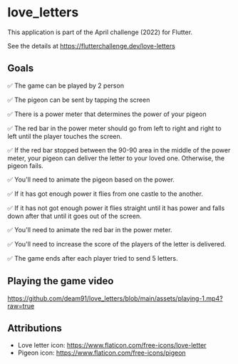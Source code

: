 # love_letters

This application is part of the April challenge (2022) for Flutter.

See the details at https://flutterchallenge.dev/love-letters

## Goals

✅ The game can be played by 2 person

✅ The pigeon can be sent by tapping the screen

✅ There is a power meter that determines the power of your pigeon

✅ The red bar in the power meter should go from left to right and right to left until the player touches the screen.

✅ If the red bar stopped between the 90-90 area in the middle of the power meter, your pigeon can deliver the letter to your loved one. Otherwise, the pigeon fails.

✅ You'll need to animate the pigeon based on the power.

✅ If it has got enough power it flies from one castle to the another.

✅ If it has not got enough power it flies straight until it has power and falls down after that until it goes out of the screen.

✅ You'll need to animate the red bar in the power meter.

✅ You'll need to increase the score of the players of the letter is delivered.

✅ The game ends after each player tried to send 5 letters.

## Playing the game video

https://github.com/deam91/love_letters/blob/main/assets/playing-1.mp4?raw=true

## Attributions

- Love letter icon: https://www.flaticon.com/free-icons/love-letter
- Pigeon icon: https://www.flaticon.com/free-icons/pigeon
